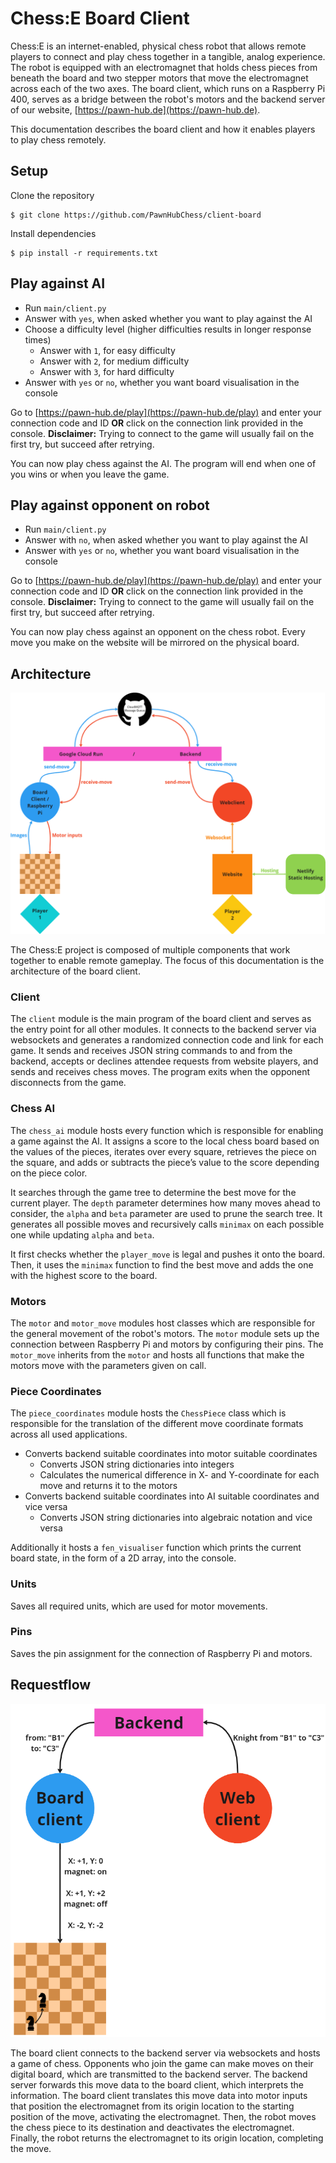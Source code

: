 # Chess:E Board Client
Chess:E is an internet-enabled, physical chess robot that allows remote players to connect and play chess together in a tangible, analog experience. The robot is equipped with an electromagnet that holds chess pieces from beneath the board and two  stepper motors that move the electromagnet across each of the two axes. The board client, which runs on a Raspberry Pi 400, serves as a bridge between the robot's motors and the backend server of our website, [https://pawn-hub.de](https://pawn-hub.de).

This documentation describes the board client and how it enables players to play chess remotely. 

## Setup
Clone the repository

	$ git clone https://github.com/PawnHubChess/client-board

Install dependencies

	$ pip install -r requirements.txt

## Play against AI
- Run `main/client.py` 
- Answer with `yes`, when asked whether you want to play against the AI
- Choose a difficulty level (higher difficulties results in longer response times)
	- Answer with `1`, for easy difficulty
	- Answer with `2`, for medium difficulty
	- Answer with `3`, for hard difficulty
- Answer with `yes` or `no`, whether you want board visualisation in the console

Go to [https://pawn-hub.de/play](https://pawn-hub.de/play) and enter your connection code and ID **OR** click on the connection link provided in the console.
**Disclaimer:** Trying to connect to the game will usually fail on the first try, but succeed after retrying.

You can now play chess against the AI. The program will end when one of you wins or when you leave the game.

## Play against opponent on robot
- Run `main/client.py` 
- Answer with `no`, when asked whether you want to play against the AI
- Answer with `yes` or `no`, whether you want board visualisation in the console

Go to [https://pawn-hub.de/play](https://pawn-hub.de/play) and enter your connection code and ID **OR** click on the connection link provided in the console.
**Disclaimer:** Trying to connect to the game will usually fail on the first try, but succeed after retrying.

You can now play chess against an opponent on the chess robot. Every move you make on the website will be mirrored on the physical board.

## Architecture

![architecure](diagrams/architecure.png)

The Chess:E project is composed of multiple components that work together to enable remote gameplay. The focus of this documentation is the architecture of the board client.

### Client
The `client` module is the main program of the board client and serves as the entry point for all other modules. It connects to the backend server via websockets and generates a randomized connection code and link for each game. It sends and receives JSON string commands to and from the backend, accepts or declines attendee requests from website players, and sends and receives chess moves. The program exits when the opponent disconnects from the game.

### Chess AI
The `chess_ai` module hosts every function which is responsible for enabling a game against the AI. It assigns a score to the local chess board based on the values of the pieces, iterates over every square, retrieves the piece on the square, and adds or subtracts the piece’s value to the score depending on the piece color.

It searches through the game tree to determine the best move for the current player. The `depth` parameter determines how many moves ahead to consider, the `alpha` and `beta` parameter are used to prune the search tree. It generates all possible moves and recursively calls `minimax` on each possible one while updating `alpha` and `beta`.

It first checks whether the `player_move` is legal and pushes it onto the board. Then, it uses the `minimax` function to find the best move and adds the one with the highest score to the board.

### Motors
The `motor` and `motor_move` modules host classes which are responsible for the general movement of the robot's motors. The `motor` module sets up the connection between Raspberry Pi and motors by configuring their pins. The `motor_move` inherits from the `motor` and hosts all functions that make the motors move with the parameters given on call.

### Piece Coordinates
The `piece_coordinates` module hosts the `ChessPiece` class which is responsible for the translation of the different move coordinate formats across all used applications. 
- Converts backend suitable coordinates into motor suitable coordinates
	- Converts JSON string dictionaries into integers
	- Calculates the numerical difference in X- and Y-coordinate for each move and returns it to the motors
- Converts backend suitable coordinates into AI suitable coordinates and vice versa
	- Converts JSON string dictionaries into algebraic notation and vice versa

Additionally it hosts a `fen_visualiser` function which prints the current board state, in the form of a 2D array, into the console.

### Units
Saves all required units, which are used for motor movements.

### Pins
Saves the pin assignment for the connection of Raspberry Pi and motors.

## Requestflow

![requestflow](diagrams/requestflow.png)

The board client connects to the backend server via websockets and hosts a game of chess. Opponents who join the game can make moves on their digital board, which are transmitted to the backend server. The backend server forwards this move data to the board client, which interprets the information. The board client translates this move data into motor inputs that position the electromagnet from its origin location to the starting position of the move, activating the electromagnet. Then, the robot moves the chess piece to its destination and deactivates the electromagnet. Finally, the robot returns the electromagnet to its origin location, completing the move.
